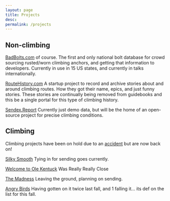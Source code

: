 ```yaml
---
layout: page
title: Projects
desc:
permalink: /projects
---
```


## Non-climbing

[BadBolts.com](http://badbolts.com) of course. The first and only national bolt database for crowd sourcing rusted/worn climbing anchors, and getting that information to developers.  Currently in use in 15 US states, and currently in talks internationally.

[RouteHistory.com](http://RouteHistory.com) A startup project to record and archive stories about and around climbing routes. How they got their name, epics, and just funny stories.  These stories are continually being removed from guidebooks and this be a single portal for this type of climbing history.

[Sendex.Report](http://Sendex.report) Currently just demo data, but will be the home of an open-source project for precise climbing conditions.

## Climbing

Climbing projects have been on hold due to an [accident](http://blakebowling.com/close-the-system/) but are now back on!

[Silky Smooth](http://www.redriverclimbing.com/RRCGuide/?type=route&id=2468) Tying in for sending goes currently.

[Welcome to Ole Kentuck](http://www.redriverclimbing.com/RRCGuide/?type=route&id=158) Was Really Really Close

[The Madness](http://www.redriverclimbing.com/RRCGuide/?type=route&id=811) Leaving the ground, planning on sending.

[Angry Birds](http://www.redriverclimbing.com/RRCGuide/?type=route&id=2337) Having gotten on it twice last fall, and 1 falling it... its def on the list for this fall.